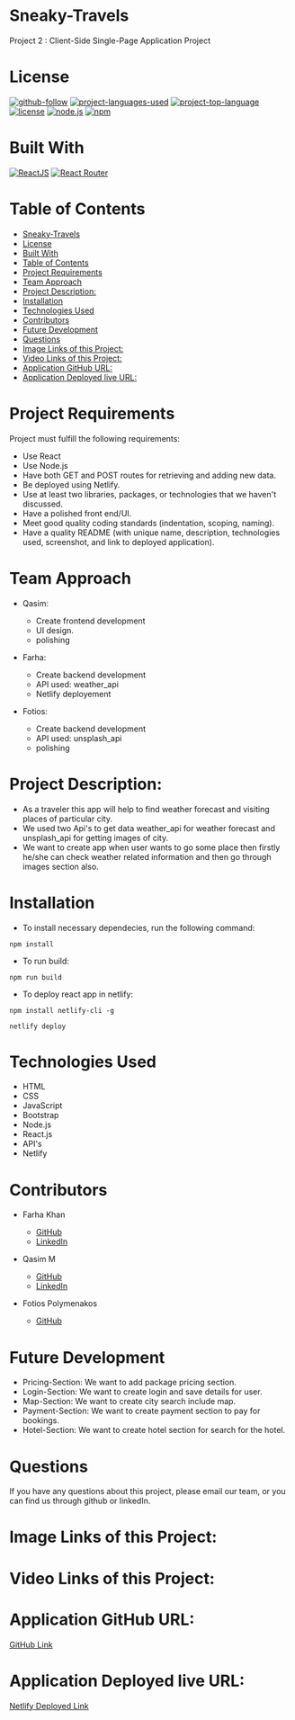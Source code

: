 # Sneaky-Travels
Project 2 : Client-Side Single-Page Application Project

# License
[![github-follow](https://img.shields.io/github/followers/johnsonr84?label=Follow&logoColor=lightgrey&style=social)](https://github.com/johnsonr84)
  [![project-languages-used](https://img.shields.io/github/languages/count/johnsonr84/react-portfolio?color=orange)](https://github.com/johnsonr84/react-portfolio)
  [![project-top-language](https://img.shields.io/github/languages/top/johnsonr84/react-portfolio?color=yellow)](https://github.com/johnsonr84/react-portfolio)
  [![license](https://img.shields.io/badge/license-mit-brightgreen.svg)](https://choosealicense.com/licenses/mit/)
  [![node.js](https://img.shields.io/node/v/c?color=brightgreen)](https://nodejs.org/en/)
  [![npm](https://img.shields.io/npm/v/npm?color=blue&logo=npm)](https://www.npmjs.com/package/inquirer)


 # Built With
  [![ReactJS](https://img.shields.io/badge/React-20232A?style=for-the-badge&logo=react&logoColor=61DAFB)](https://reactjs.org/)
   [![React Router](https://img.shields.io/badge/React_Router-CA4245?style=for-the-badge&logo=react-router&logoColor=white)](https://reactrouter.com/)


# Table of Contents

- [Sneaky-Travels](#sneaky-travels)
- [License](#license)
- [Built With](#built-with)
- [Table of Contents](#table-of-contents)
- [Project Requirements](#project-requirements)
- [Team Approach](#team-approach)
- [Project Description:](#project-description)
- [Installation](#installation)
- [Technologies Used](#technologies-used)
- [Contributors](#contributors)
- [Future Development](#future-development)
- [Questions](#questions)
- [Image Links of this Project:](#image-links-of-this-project)
- [Video Links of this Project:](#video-links-of-this-project)
- [Application GitHub URL:](#application-github-url)
- [Application Deployed live URL:](#application-deployed-live-url)
  
# Project Requirements
Project must fulfill the following requirements:
  * Use React
  * Use Node.js
  * Have both GET and POST routes for retrieving and adding new data.
  * Be deployed using Netlify.
  * Use at least two libraries, packages, or technologies that we haven't discussed.
  * Have a polished front end/UI.
  * Meet good quality coding standards (indentation, scoping, naming).
  * Have a quality README (with unique name, description, technologies used, screenshot, and link to deployed application).

# Team Approach
  * Qasim: 
    * Create frontend development 
    * UI design.
    * polishing
  
  * Farha: 
    * Create backend development 
    * API used: weather_api
    * Netlify deployement

  * Fotios:
    * Create backend development
    * API used: unsplash_api
    * polishing

# Project Description:
  * As a traveler this app will help to find weather forecast and visiting places of particular city.
  * We used two Api's to get data weather_api for weather forecast and unsplash_api for getting images of city.
  * We want to create app when user wants to go some place then firstly he/she can check weather related information and then go through images section also.
  
# Installation
   * To install necessary dependecies, run the following command:
  ```
  npm install
  ```
  * To run build:
  ```
  npm run build
  ```
  * To deploy react app in netlify:
  ```
  npm install netlify-cli -g
  ``` 
  ```
  netlify deploy
  ```  

# Technologies Used
  * HTML
  * CSS
  * JavaScript
  * Bootstrap
  * Node.js
  * React.js
  * API's
  * Netlify

# Contributors
  * Farha Khan 
    * [GitHub](https://github.com/khnfarha1987)
    * [LinkedIn](https://www.linkedin.com/in/farha-khan-b74340208/)
  
  * Qasim M
    * [GitHub](https://github.com/Qasim538)
    * [LinkedIn](https://www.linkedin.com/in/qasim835/)
  
  * Fotios Polymenakos
    * [GitHub](https://github.com/Fot28)

# Future Development
  * Pricing-Section: We want to add package pricing section.
  * Login-Section: We want to create login and save details for user.
  * Map-Section: We want to create city search include map.
  * Payment-Section: We want to create payment section to pay for bookings.
  * Hotel-Section: We want to create hotel section for search for the hotel.

# Questions
If you have any questions about this project, please email our team, or you can find us through github or linkedIn.

# Image Links of this Project:

# Video Links of this Project:

# Application GitHub URL:
[GitHub Link](https://github.com/khnfarha1987/Sneaky-Travels)

# Application Deployed live URL:
[Netlify Deployed Link](https://sneaky-travel.netlify.app/)